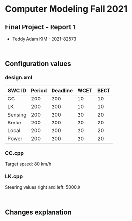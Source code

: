 # Computer Modeling Fall 2021
## Final Project - Report 1

* Teddy Adam KIM - 2021-82573

<br/>

## Configuration values
### design.xml

| SWC ID  | Period  | Deadline  | WCET  | BECT  |
| ------- | ------- | --------- | ----- | ----- |
| CC      | 200     | 200       | 10    | 10    |
| LK      | 200     | 200       | 10    | 10    |
| Sensing | 200     | 200       | 20    | 20    |
| Brake   | 200     | 200       | 20    | 20    |
| Local   | 200     | 200       | 20    | 20    |
| Power   | 200     | 200       | 20    | 20    |

### CC.cpp
Target speed: 80 km/h

### LK.cpp
Steering values right and left: 5000.0

<br/>

## Changes explanation

